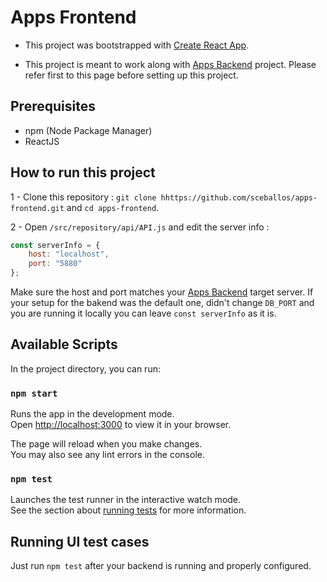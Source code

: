 # Apps Frontend

- This project was bootstrapped with [Create React App](https://github.com/facebook/create-react-app).

- This project is meant to work along with [Apps Backend](https://github.com/sceballos/apps-backend) project. Please refer first to this page before setting up this project.

## Prerequisites

- npm (Node Package Manager)
- ReactJS

## How to run this project
1 - Clone this repository :  `git clone hhttps://github.com/sceballos/apps-frontend.git` and `cd apps-frontend`.

2 - Open `/src/repository/api/API.js` and edit the server info :

```js
const serverInfo = {
    host: "localhost",
    port: "5880"
};
```
Make sure the host and port matches your [Apps Backend](https://github.com/sceballos/apps-backend) target server. If your setup for the bakend was the default one, didn't change `DB_PORT` and you are running it locally you can leave `const serverInfo` as it is.

## Available Scripts

In the project directory, you can run:

### `npm start`

Runs the app in the development mode.\
Open [http://localhost:3000](http://localhost:3000) to view it in your browser.

The page will reload when you make changes.\
You may also see any lint errors in the console.

### `npm test`

Launches the test runner in the interactive watch mode.\
See the section about [running tests](https://facebook.github.io/create-react-app/docs/running-tests) for more information.

## Running UI test cases

Just run `npm test` after your backend is running and properly configured.